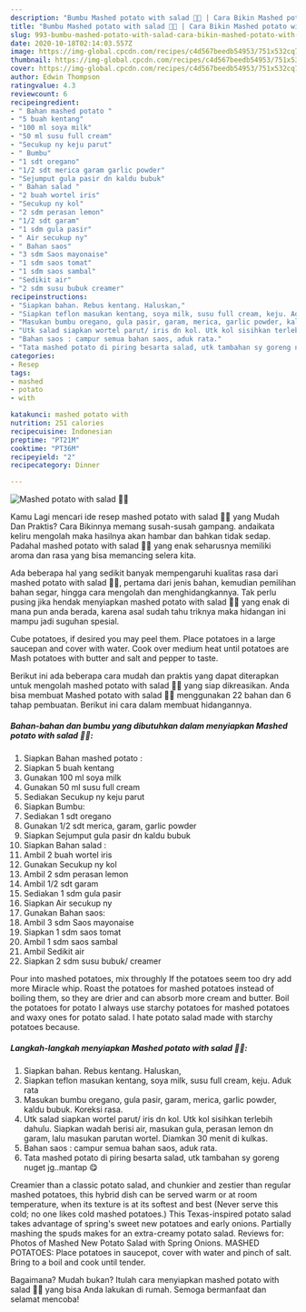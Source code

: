 ```yaml
---
description: "Bumbu Mashed potato with salad 🥔🥕 | Cara Bikin Mashed potato with salad 🥔🥕 Yang Lezat Sekali"
title: "Bumbu Mashed potato with salad 🥔🥕 | Cara Bikin Mashed potato with salad 🥔🥕 Yang Lezat Sekali"
slug: 993-bumbu-mashed-potato-with-salad-cara-bikin-mashed-potato-with-salad-yang-lezat-sekali
date: 2020-10-18T02:14:03.557Z
image: https://img-global.cpcdn.com/recipes/c4d567beedb54953/751x532cq70/mashed-potato-with-salad-🥔🥕-foto-resep-utama.jpg
thumbnail: https://img-global.cpcdn.com/recipes/c4d567beedb54953/751x532cq70/mashed-potato-with-salad-🥔🥕-foto-resep-utama.jpg
cover: https://img-global.cpcdn.com/recipes/c4d567beedb54953/751x532cq70/mashed-potato-with-salad-🥔🥕-foto-resep-utama.jpg
author: Edwin Thompson
ratingvalue: 4.3
reviewcount: 6
recipeingredient:
- " Bahan mashed potato "
- "5 buah kentang"
- "100 ml soya milk"
- "50 ml susu full cream"
- "Secukup ny keju parut"
- " Bumbu"
- "1 sdt oregano"
- "1/2 sdt merica garam garlic powder"
- "Sejumput gula pasir dn kaldu bubuk"
- " Bahan salad "
- "2 buah wortel iris"
- "Secukup ny kol"
- "2 sdm perasan lemon"
- "1/2 sdt garam"
- "1 sdm gula pasir"
- " Air secukup ny"
- " Bahan saos"
- "3 sdm Saos mayonaise"
- "1 sdm saos tomat"
- "1 sdm saos sambal"
- "Sedikit air"
- "2 sdm susu bubuk creamer"
recipeinstructions:
- "Siapkan bahan. Rebus kentang. Haluskan,"
- "Siapkan teflon masukan kentang, soya milk, susu full cream, keju. Aduk rata"
- "Masukan bumbu oregano, gula pasir, garam, merica, garlic powder, kaldu bubuk. Koreksi rasa."
- "Utk salad siapkan wortel parut/ iris dn kol. Utk kol sisihkan terlebih dahulu. Siapkan wadah berisi air, masukan gula, perasan lemon dn garam, lalu masukan parutan wortel. Diamkan 30 menit di kulkas."
- "Bahan saos : campur semua bahan saos, aduk rata."
- "Tata mashed potato di piring besarta salad, utk tambahan sy goreng nuget jg..mantap 😋"
categories:
- Resep
tags:
- mashed
- potato
- with

katakunci: mashed potato with 
nutrition: 251 calories
recipecuisine: Indonesian
preptime: "PT21M"
cooktime: "PT36M"
recipeyield: "2"
recipecategory: Dinner

---
```



![Mashed potato with salad 🥔🥕](https://img-global.cpcdn.com/recipes/c4d567beedb54953/751x532cq70/mashed-potato-with-salad-🥔🥕-foto-resep-utama.jpg)

Kamu Lagi mencari ide resep mashed potato with salad 🥔🥕 yang Mudah Dan Praktis? Cara Bikinnya memang susah-susah gampang. andaikata keliru mengolah maka hasilnya akan hambar dan bahkan tidak sedap. Padahal mashed potato with salad 🥔🥕 yang enak seharusnya memiliki aroma dan rasa yang bisa memancing selera kita.

Ada beberapa hal yang sedikit banyak mempengaruhi kualitas rasa dari mashed potato with salad 🥔🥕, pertama dari jenis bahan, kemudian pemilihan bahan segar, hingga cara mengolah dan menghidangkannya. Tak perlu pusing jika hendak menyiapkan mashed potato with salad 🥔🥕 yang enak di mana pun anda berada, karena asal sudah tahu triknya maka hidangan ini mampu jadi suguhan spesial.

Cube potatoes, if desired you may peel them. Place potatoes in a large saucepan and cover with water. Cook over medium heat until potatoes are Mash potatoes with butter and salt and pepper to taste.


Berikut ini ada beberapa cara mudah dan praktis yang dapat diterapkan untuk mengolah mashed potato with salad 🥔🥕 yang siap dikreasikan. Anda bisa membuat Mashed potato with salad 🥔🥕 menggunakan 22 bahan dan 6 tahap pembuatan. Berikut ini cara dalam membuat hidangannya.

<!--inarticleads1-->

##### Bahan-bahan dan bumbu yang dibutuhkan dalam menyiapkan Mashed potato with salad 🥔🥕:

1. Siapkan  Bahan mashed potato :
1. Siapkan 5 buah kentang
1. Gunakan 100 ml soya milk
1. Gunakan 50 ml susu full cream
1. Sediakan Secukup ny keju parut
1. Siapkan  Bumbu:
1. Sediakan 1 sdt oregano
1. Gunakan 1/2 sdt merica, garam, garlic powder
1. Siapkan Sejumput gula pasir dn kaldu bubuk
1. Siapkan  Bahan salad :
1. Ambil 2 buah wortel iris
1. Gunakan Secukup ny kol
1. Ambil 2 sdm perasan lemon
1. Ambil 1/2 sdt garam
1. Sediakan 1 sdm gula pasir
1. Siapkan  Air secukup ny
1. Gunakan  Bahan saos:
1. Ambil 3 sdm Saos mayonaise
1. Siapkan 1 sdm saos tomat
1. Ambil 1 sdm saos sambal
1. Ambil Sedikit air
1. Siapkan 2 sdm susu bubuk/ creamer


Pour into mashed potatoes, mix throughly If the potatoes seem too dry add more Miracle whip. Roast the potatoes for mashed potatoes instead of boiling them, so they are drier and can absorb more cream and butter. Boil the potatoes for potato I always use starchy potatoes for mashed potatoes and waxy ones for potato salad. I hate potato salad made with starchy potatoes because. 

<!--inarticleads2-->

##### Langkah-langkah menyiapkan Mashed potato with salad 🥔🥕:

1. Siapkan bahan. Rebus kentang. Haluskan,
1. Siapkan teflon masukan kentang, soya milk, susu full cream, keju. Aduk rata
1. Masukan bumbu oregano, gula pasir, garam, merica, garlic powder, kaldu bubuk. Koreksi rasa.
1. Utk salad siapkan wortel parut/ iris dn kol. Utk kol sisihkan terlebih dahulu. Siapkan wadah berisi air, masukan gula, perasan lemon dn garam, lalu masukan parutan wortel. Diamkan 30 menit di kulkas.
1. Bahan saos : campur semua bahan saos, aduk rata.
1. Tata mashed potato di piring besarta salad, utk tambahan sy goreng nuget jg..mantap 😋


Creamier than a classic potato salad, and chunkier and zestier than regular mashed potatoes, this hybrid dish can be served warm or at room temperature, when its texture is at its softest and best (Never serve this cold; no one likes cold mashed potatoes.) This Texas-inspired potato salad takes advantage of spring&#39;s sweet new potatoes and early onions. Partially mashing the spuds makes for an extra-creamy potato salad. Reviews for: Photos of Mashed New Potato Salad with Spring Onions. MASHED POTATOES: Place potatoes in saucepot, cover with water and pinch of salt. Bring to a boil and cook until tender. 

Bagaimana? Mudah bukan? Itulah cara menyiapkan mashed potato with salad 🥔🥕 yang bisa Anda lakukan di rumah. Semoga bermanfaat dan selamat mencoba!
